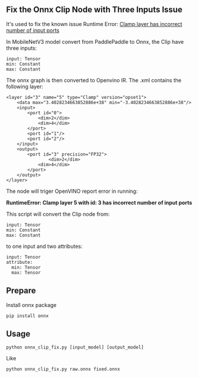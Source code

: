 ## Fix the Onnx Clip Node with Three Inputs Issue

It's used to fix the known issue Runtime Error: [Clamp layer has incorrect number of input ports](https://github.com/openvinotoolkit/openvino/issues/444)

In MobileNetV3 model convert from PaddlePaddle to Onnx, the Clip have three inputs:
```
input: Tensor
min: Constant
max: Constant
```

The onnx graph is then converted to Openvino IR. The .xml contains the following layer:

```
<layer id="3" name="5" type="Clamp" version="opset1">
	<data max="3.4028234663852886e+38" min="-3.4028234663852886e+38"/>
	<input>
		<port id="0">
			<dim>2</dim>
			<dim>4</dim>
		</port>
		<port id="1"/>
		<port id="2"/>
	</input>
	<output>
		<port id="3" precision="FP32">
		        <dim>2</dim>
			<dim>4</dim>
		</port>
	</output>
</layer>
```

The node will triger OpenVINO report error in running:

**RuntimeError: Clamp layer 5 with id: 3 has incorrect number of input ports**

This script will convert the Clip node from:
```
input: Tensor
min: Constant
max: Constant
```

to one input and two attributes:
```
input: Tensor
attribute:
  min: Tensor
  max: Tensor
```
## Prepare

Install onnx package

`pip install onnx`

## Usage
```
python onnx_clip_fix.py [input_model] [output_model]
```

Like
```
python onnx_clip_fix.py raw.onnx fixed.onnx
```
